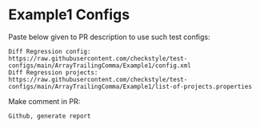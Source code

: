 # Example1 Configs
Paste below given to PR description to use such test configs:
```
Diff Regression config: https://raw.githubusercontent.com/checkstyle/test-configs/main/ArrayTrailingComma/Example1/config.xml
Diff Regression projects: https://raw.githubusercontent.com/checkstyle/test-configs/main/ArrayTrailingComma/Example1/list-of-projects.properties
```
Make comment in PR:
```
Github, generate report
```
